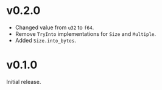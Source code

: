 # v0.2.0

* Changed value from `u32` to `f64`.
* Remove `TryInto` implementations for `Size` and `Multiple`.
* Added `Size.into_bytes`.

# v0.1.0

Initial release.
